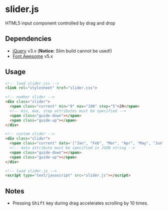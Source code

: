 # slider.js

HTML5 input component controlled by drag and drop

## Dependencies

- [jQuery](https://jquery.com) v3.x (**Notice:** Slim build cannot be used!)
- [Font Awesome](https://fontawesome.com/) v5.x

## Usage

```html
<!-- load slider.css -->
<link rel="stylesheet" href="slider.css">

<!-- number slider -->
<div class="slider">
  <span class="current" min="0" max="100" step="5">20</span>
  <!-- min, max, step attributes must be specified -->
  <span class="guide-down"></span>
  <span class="guide-up"></span>
</div>

<!-- custom slider -->
<div class="slider">
  <span class="current" data='["Jan", "Feb", "Mar", "Apr", "May", "Jun", "Jul", "Aug", "Sep", "Oct", "Nov", "Dec"]'>Jan</span>
  <!-- data attribute must be specified in JSON string -->
  <span class="guide-down"></span>
  <span class="guide-up"></span>
</div>

<!-- load slider.js -->
<script type="text/javascript" src="slider.js"></script>
```

## Notes

- Pressing <kbd>Shift</kbd> key during drag accelerates scrolling by 10 times.

